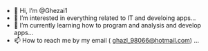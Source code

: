 - 👋 Hi, I’m @Ghezai1
- 👀 I’m interested in everything related to IT and develoing apps...
- 🌱 I’m currently learning how to program and analysis and develop apps...
- 📫 How to reach me by my email ( ghazl_98066@hotmail.com) ...

<!---
Ghezai1/Ghezai1 is a ✨ special ✨ repository because its `README.md` (this file) appears on your GitHub profile.
You can click the Preview link to take a look at your changes.
--->
